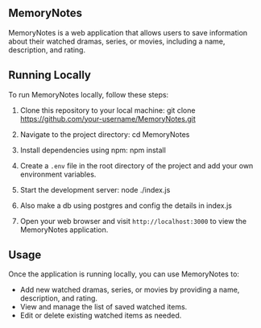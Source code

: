## MemoryNotes

MemoryNotes is a web application that allows users to save information about their watched dramas, series, or movies, including a name, description, and rating.

## Running Locally

To run MemoryNotes locally, follow these steps:

1. Clone this repository to your local machine: git clone https://github.com/your-username/MemoryNotes.git

2. Navigate to the project directory: cd MemoryNotes

3. Install dependencies using npm: npm install

4. Create a `.env` file in the root directory of the project and add your own environment variables.

5. Start the development server: node ./index.js

6. Also make a db using postgres and config the details in index.js

7.  Open your web browser and visit `http://localhost:3000` to view the MemoryNotes application.

## Usage

Once the application is running locally, you can use MemoryNotes to:

- Add new watched dramas, series, or movies by providing a name, description, and rating.
- View and manage the list of saved watched items.
- Edit or delete existing watched items as needed.


